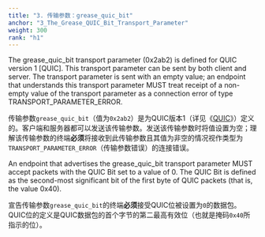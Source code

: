 ```yaml
---
title: "3. 传输参数：grease_quic_bit"
anchor: "3_The_Grease_QUIC_Bit_Transport_Parameter"
weight: 300
rank: "h1"
---
```


The grease_quic_bit transport parameter (0x2ab2) is defined for QUIC version 1 [QUIC]. This transport parameter can be sent by both client and server. The transport parameter is sent with an empty value; an endpoint that understands this transport parameter MUST treat receipt of a non-empty value of the transport parameter as a connection error of type TRANSPORT_PARAMETER_ERROR.

传输参数`grease_quic_bit`（值为`0x2ab2`）是为QUIC版本1（详见《[QUIC]()》）定义的。客户端和服务器都可以发送该传输参数。发送该传输参数时将值设置为空；理解该传输参数的终端**必须**将接收到此传输参数且其值为非空的情况视作类型为`TRANSPORT_PARAMETER_ERROR`（传输参数错误）的连接错误。

An endpoint that advertises the grease_quic_bit transport parameter MUST accept packets with the QUIC Bit set to a value of 0. The QUIC Bit is defined as the second-most significant bit of the first byte of QUIC packets (that is, the value 0x40).

宣告传输参数`grease_quic_bit`的终端**必须**接受QUIC位被设置为`0`的数据包。QUIC位的定义是QUIC数据包的首个字节的第二最高有效位（也就是掩码`0x40`所指示的位）。
